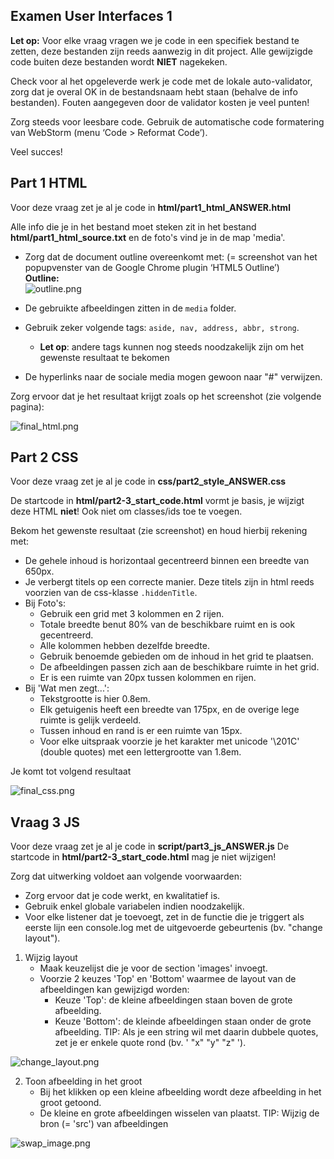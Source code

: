 Examen User Interfaces 1
------

**Let op:** Voor elke vraag vragen we je code in een specifiek bestand te zetten,
deze bestanden zijn reeds aanwezig in dit project. Alle gewijzigde code buiten deze bestanden wordt **NIET** nagekeken.

Check voor al het opgeleverde werk je code met de lokale auto-validator,
zorg dat je overal OK in de bestandsnaam hebt staan (behalve de info bestanden).
Fouten aangegeven door de validator kosten je veel punten!

Zorg steeds voor leesbare code. Gebruik de automatische code formatering van WebStorm (menu ‘Code > Reformat Code’).

Veel succes!

Part 1 HTML
--
Voor deze vraag zet je al je code in **html/part1_html_ANSWER.html**

Alle info die je in het bestand moet steken zit in het bestand **html/part1_html_source.txt**
en de foto's vind je in de map 'media'.

- Zorg dat de document outline overeenkomt met:
  (= screenshot van het popupvenster van de Google Chrome plugin ‘HTML5 Outline’)  
  __Outline:__  
  ![outline.png](opgave/outline.png)

- De gebruikte afbeeldingen zitten in de `media` folder.
- Gebruik zeker volgende tags: `aside, nav, address, abbr, strong`.
    - **Let op**: andere tags kunnen nog steeds noodzakelijk zijn om het gewenste resultaat te bekomen
- De hyperlinks naar de sociale media mogen gewoon naar "#" verwijzen.

Zorg ervoor dat je het resultaat krijgt zoals op het screenshot (zie volgende pagina):

![final_html.png](opgave/final_html.png)


Part 2 CSS
--
Voor deze vraag zet je al je code in **css/part2_style_ANSWER.css**

De startcode in **html/part2-3_start_code.html** vormt je basis, je wijzigt deze HTML **niet**! Ook niet om classes/ids toe
te voegen.

Bekom het gewenste resultaat (zie screenshot) en houd hierbij rekening met:
- De gehele inhoud is horizontaal gecentreerd binnen een breedte van 650px.
- Je verbergt titels op een correcte manier. Deze titels zijn in html reeds voorzien van de css-klasse `.hiddenTitle`.
- Bij Foto's:
  - Gebruik een grid met 3 kolommen en 2 rijen.
  - Totale breedte benut 80% van de beschikbare ruimt en is ook gecentreerd.
  - Alle kolommen hebben dezelfde breedte.
  - Gebruik benoemde gebieden om de inhoud in het grid te plaatsen.
  - De afbeeldingen passen zich aan de beschikbare ruimte in het grid.
  - Er is een ruimte van 20px tussen kolommen en rijen.
- Bij 'Wat men zegt...':
  - Tekstgrootte is hier 0.8em.
  - Elk getuigenis heeft een breedte van 175px, en de overige lege ruimte is gelijk verdeeld.
  - Tussen inhoud en rand is er een ruimte van 15px.
  - Voor elke uitspraak voorzie je het karakter met unicode '\201C' (double quotes) met een lettergrootte van 1.8em.

Je komt tot volgend resultaat

![final_css.png](opgave/final_css.png)


Vraag 3 JS
-- 

Voor deze vraag zet je al je code in **script/part3_js_ANSWER.js**
De startcode in **html/part2-3_start_code.html** mag je niet wijzigen!

Zorg dat uitwerking voldoet aan volgende voorwaarden:

- Zorg ervoor dat je code werkt, en kwalitatief is.
- Gebruik enkel globale variabelen indien noodzakelijk.
- Voor elke listener dat je toevoegt, zet in de functie die je triggert als eerste lijn een console.log met de
  uitgevoerde gebeurtenis (bv. "change layout").

1) Wijzig layout
   - Maak keuzelijst die je voor de section 'images' invoegt.
   - Voorzie 2 keuzes 'Top' en 'Bottom' waarmee de layout van de afbeeldingen kan gewijzigd worden:
     - Keuze 'Top': de kleine afbeeldingen staan boven de grote afbeelding.
     - Keuze 'Bottom': de kleinde afbeeldingen staan onder de grote afbeelding.
   TIP: Als je een string wil met daarin dubbele quotes, zet je er enkele quote rond (bv. ' "x" "y" "z" ').

![change_layout.png](opgave/change_layout.png)

2) Toon afbeelding in het groot
   - Bij het klikken op een kleine afbeelding wordt deze afbeelding in het groot getoond.
   - De kleine en grote afbeeldingen wisselen van plaatst.
   TIP: Wijzig de bron (= 'src') van afbeeldingen

![swap_image.png](opgave/swap_image.png)


